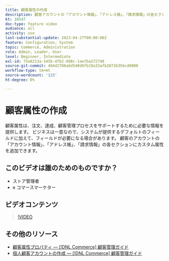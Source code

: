 ```yaml
---
title: 顧客属性の作成
description: 顧客アカウントの「アカウント情報」、「アドレス帳」、「請求情報」の各セクションにカスタム属性を追加する方法を説明します。
kt: 10547
doc-type: feature video
audience: all
activity: use
last-substantial-update: 2023-04-27T00:00:00Z
feature: Configuration, System
topic: Commerce, Administration
role: Admin, Leader, User
level: Beginner, Intermediate
exl-id: 75a8213a-145b-4fb2-898c-1ae7ba272748
source-git-commit: 404d2708a6d540d6fb19a33afb20726356cd8000
workflow-type: tm+mt
source-wordcount: '123'
ht-degree: 0%

---
```


# 顧客属性の作成

顧客属性は、注文、達成、顧客管理プロセスをサポートするために必要な情報を提供します。 ビジネスは一意なので、システムが提供するデフォルトのフィールドに加えて、フィールドが必要になる場合があります。 顧客のアカウントの「アカウント情報」、「アドレス帳」、「請求情報」の各セクションにカスタム属性を追加できます。

## このビデオは誰のためのものですか？

- ストア管理者
- e コマースマーケター

## ビデオコンテンツ

>[!VIDEO](https://video.tv.adobe.com/v/343661?quality=12&learn=on)

## その他のリソース

- [顧客属性プロパティ — [!DNL Commerce] 顧客管理ガイド](https://experienceleague.adobe.com/docs/commerce-admin/customers/customer-accounts/attributes/attribute-properties.html)
- [個人顧客アカウントの作成 — [!DNL Commerce] 顧客管理ガイド](https://experienceleague.adobe.com/docs/commerce-admin/customers/customer-accounts/account-create.html)
